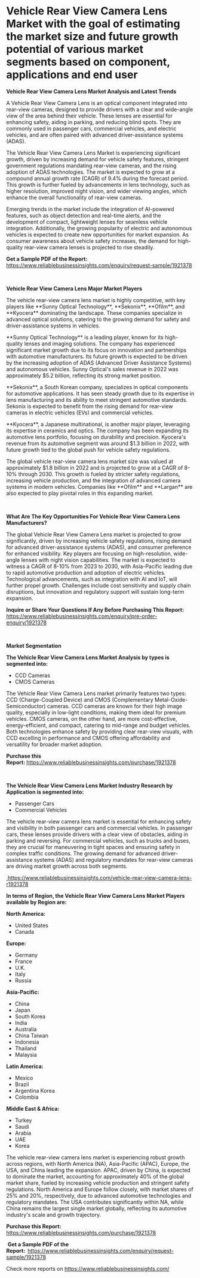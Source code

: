 <p><h1>Vehicle Rear View Camera Lens Market with the goal of estimating the market size and future growth potential of various market segments based on component, applications and end user</h1></p><p><strong>Vehicle Rear View Camera Lens Market Analysis and Latest Trends</strong></p>
<p><p>A Vehicle Rear View Camera Lens is an optical component integrated into rear-view cameras, designed to provide drivers with a clear and wide-angle view of the area behind their vehicle. These lenses are essential for enhancing safety, aiding in parking, and reducing blind spots. They are commonly used in passenger cars, commercial vehicles, and electric vehicles, and are often paired with advanced driver-assistance systems (ADAS).</p><p>The Vehicle Rear View Camera Lens Market is experiencing significant growth, driven by increasing demand for vehicle safety features, stringent government regulations mandating rear-view cameras, and the rising adoption of ADAS technologies. The market is expected to grow at a compound annual growth rate (CAGR) of 9.4% during the forecast period. This growth is further fueled by advancements in lens technology, such as higher resolution, improved night vision, and wider viewing angles, which enhance the overall functionality of rear-view cameras.</p><p>Emerging trends in the market include the integration of AI-powered features, such as object detection and real-time alerts, and the development of compact, lightweight lenses for seamless vehicle integration. Additionally, the growing popularity of electric and autonomous vehicles is expected to create new opportunities for market expansion. As consumer awareness about vehicle safety increases, the demand for high-quality rear-view camera lenses is projected to rise steadily.</p></p>
<p><strong>Get a Sample PDF of the Report:&nbsp;</strong> <a href="https://www.reliablebusinessinsights.com/enquiry/request-sample/1921378?utm_campaign=2032&utm_medium=2&utm_source=Github&utm_content=ia&utm_term=24012025&utm_id=vehicle-rear-view-camera-lens">https://www.reliablebusinessinsights.com/enquiry/request-sample/1921378</a></p>
<p>&nbsp;</p>
<p><strong>Vehicle Rear View Camera Lens Major Market Players</strong></p>
<p><p>The vehicle rear-view camera lens market is highly competitive, with key players like **Sunny Optical Technology**, **Sekonix**, **Ofilm**, and **Kyocera** dominating the landscape. These companies specialize in advanced optical solutions, catering to the growing demand for safety and driver-assistance systems in vehicles.</p><p>**Sunny Optical Technology** is a leading player, known for its high-quality lenses and imaging solutions. The company has experienced significant market growth due to its focus on innovation and partnerships with automotive manufacturers. Its future growth is expected to be driven by the increasing adoption of ADAS (Advanced Driver Assistance Systems) and autonomous vehicles. Sunny Optical's sales revenue in 2022 was approximately $5.2 billion, reflecting its strong market position.</p><p>**Sekonix**, a South Korean company, specializes in optical components for automotive applications. It has seen steady growth due to its expertise in lens manufacturing and its ability to meet stringent automotive standards. Sekonix is expected to benefit from the rising demand for rear-view cameras in electric vehicles (EVs) and commercial vehicles.</p><p>**Kyocera**, a Japanese multinational, is another major player, leveraging its expertise in ceramics and optics. The company has been expanding its automotive lens portfolio, focusing on durability and precision. Kyocera's revenue from its automotive segment was around $1.3 billion in 2022, with future growth tied to the global push for vehicle safety regulations.</p><p>The global vehicle rear-view camera lens market size was valued at approximately $1.8 billion in 2022 and is projected to grow at a CAGR of 8-10% through 2030. This growth is fueled by stricter safety regulations, increasing vehicle production, and the integration of advanced camera systems in modern vehicles. Companies like **Ofilm** and **Largan** are also expected to play pivotal roles in this expanding market.</p></p>
<p>&nbsp;</p>
<p><strong>What Are The Key Opportunities For Vehicle Rear View Camera Lens Manufacturers?</strong></p>
<p><p>The global Vehicle Rear View Camera Lens market is projected to grow significantly, driven by increasing vehicle safety regulations, rising demand for advanced driver-assistance systems (ADAS), and consumer preference for enhanced visibility. Key players are focusing on high-resolution, wide-angle lenses with night vision capabilities. The market is expected to witness a CAGR of 8-10% from 2023 to 2030, with Asia-Pacific leading due to rapid automotive production and adoption of electric vehicles. Technological advancements, such as integration with AI and IoT, will further propel growth. Challenges include cost sensitivity and supply chain disruptions, but innovation and regulatory support will sustain long-term expansion.</p></p>
<p><strong>Inquire or Share Your Questions If Any Before Purchasing This Report:</strong> <a href="https://www.reliablebusinessinsights.com/enquiry/pre-order-enquiry/1921378?utm_campaign=2032&utm_medium=2&utm_source=Github&utm_content=ia&utm_term=24012025&utm_id=vehicle-rear-view-camera-lens">https://www.reliablebusinessinsights.com/enquiry/pre-order-enquiry/1921378</a></p>
<p>&nbsp;</p>
<p><strong>Market Segmentation</strong></p>
<p><strong>The Vehicle Rear View Camera Lens Market Analysis by types is segmented into:</strong></p>
<p><ul><li>CCD Cameras</li><li>CMOS Cameras</li></ul></p>
<p><p>The Vehicle Rear View Camera Lens market primarily features two types: CCD (Charge-Coupled Device) and CMOS (Complementary Metal-Oxide-Semiconductor) cameras. CCD cameras are known for their high image quality, especially in low-light conditions, making them ideal for premium vehicles. CMOS cameras, on the other hand, are more cost-effective, energy-efficient, and compact, catering to mid-range and budget vehicles. Both technologies enhance safety by providing clear rear-view visuals, with CCD excelling in performance and CMOS offering affordability and versatility for broader market adoption.</p></p>
<p><strong>Purchase this Report:&nbsp;</strong><a href="https://www.reliablebusinessinsights.com/purchase/1921378?utm_campaign=2032&utm_medium=2&utm_source=Github&utm_content=ia&utm_term=24012025&utm_id=vehicle-rear-view-camera-lens">https://www.reliablebusinessinsights.com/purchase/1921378</a></p>
<p>&nbsp;</p>
<p><strong>The Vehicle Rear View Camera Lens Market Industry Research by Application is segmented into:</strong></p>
<p><ul><li>Passenger Cars</li><li>Commercial Vehicles</li></ul></p>
<p><p>The vehicle rear-view camera lens market is essential for enhancing safety and visibility in both passenger cars and commercial vehicles. In passenger cars, these lenses provide drivers with a clear view of obstacles, aiding in parking and reversing. For commercial vehicles, such as trucks and buses, they are crucial for maneuvering in tight spaces and ensuring safety in complex traffic conditions. The growing demand for advanced driver-assistance systems (ADAS) and regulatory mandates for rear-view cameras are driving market growth across both segments.</p></p>
<p><a href="https://www.reliablebusinessinsights.com/vehicle-rear-view-camera-lens-r1921378?utm_campaign=2032&utm_medium=2&utm_source=Github&utm_content=ia&utm_term=24012025&utm_id=vehicle-rear-view-camera-lens">&nbsp;https://www.reliablebusinessinsights.com/vehicle-rear-view-camera-lens-r1921378</a></p>
<p><strong>In terms of Region, the Vehicle Rear View Camera Lens Market Players available by Region are:</strong></p>
<p>
    <p> <strong> North America: </strong>
        <ul>
            <li>United States</li>
            <li>Canada</li>
        </ul>
        </p> 
    <p> <strong> Europe: </strong>
        <ul>
            <li>Germany</li>
            <li>France</li>
            <li>U.K.</li>
            <li>Italy</li>
            <li>Russia</li>
        </ul>
        </p> 
    <p> <strong> Asia-Pacific: </strong>
        <ul>
            <li>China</li>
            <li>Japan</li>
            <li>South Korea</li>
            <li>India</li>
            <li>Australia</li>
            <li>China Taiwan</li>
            <li>Indonesia</li>
            <li>Thailand</li>
            <li>Malaysia</li>
        </ul>
        </p> 
    <p> <strong> Latin America: </strong>
        <ul>
            <li>Mexico</li>
            <li>Brazil</li>
            <li>Argentina Korea</li>
            <li>Colombia</li>
        </ul>
        </p> 
    <p> <strong> Middle East & Africa: </strong>
        <ul>
            <li>Turkey</li>
            <li>Saudi</li>
            <li>Arabia</li>
            <li>UAE</li>
            <li>Korea</li>
        </ul>
    </p>
    </p>
<p><p>The vehicle rear-view camera lens market is experiencing robust growth across regions, with North America (NA), Asia-Pacific (APAC), Europe, the USA, and China leading the expansion. APAC, driven by China, is expected to dominate the market, accounting for approximately 40% of the global market share, fueled by increasing vehicle production and stringent safety regulations. North America and Europe follow closely, with market shares of 25% and 20%, respectively, due to advanced automotive technologies and regulatory mandates. The USA contributes significantly within NA, while China remains the largest single market globally, reflecting its automotive industry's scale and growth trajectory.</p></p>
<p><strong>Purchase this Report: </strong><a href="https://www.reliablebusinessinsights.com/purchase/1921378?utm_campaign=2032&utm_medium=2&utm_source=Github&utm_content=ia&utm_term=24012025&utm_id=vehicle-rear-view-camera-lens">https://www.reliablebusinessinsights.com/purchase/1921378</a></p>
<p>&nbsp;<strong>Get a Sample PDF of the Report:&nbsp;&nbsp;</strong><a href="https://www.reliablebusinessinsights.com/enquiry/request-sample/1921378?utm_campaign=2032&utm_medium=2&utm_source=Github&utm_content=ia&utm_term=24012025&utm_id=vehicle-rear-view-camera-lens">https://www.reliablebusinessinsights.com/enquiry/request-sample/1921378</a></p>
<p><strong></strong></p>
<p>Check more reports on <a href="https://www.reliablebusinessinsights.com/?utm_campaign=2032&utm_medium=2&utm_source=Github&utm_content=ia&utm_term=24012025&utm_id=vehicle-rear-view-camera-lens">https://www.reliablebusinessinsights.com/</a></p>